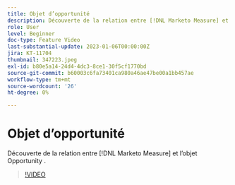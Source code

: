 ```yaml
---
title: Objet d’opportunité
description: Découverte de la relation entre [!DNL Marketo Measure] et l’objet Opportunity .
role: User
level: Beginner
doc-type: Feature Video
last-substantial-update: 2023-01-06T00:00:00Z
jira: KT-11704
thumbnail: 347223.jpeg
exl-id: b80e5a14-24d4-4dc3-8ce1-30f5cf1770bd
source-git-commit: b60003c6fa73401ca980a46ae47be00a1bb457ae
workflow-type: tm+mt
source-wordcount: '26'
ht-degree: 0%

---
```


# Objet d’opportunité

Découverte de la relation entre [!DNL Marketo Measure] et l’objet Opportunity .

>[!VIDEO](https://video.tv.adobe.com/v/347223/?quality=12&learn=on)
